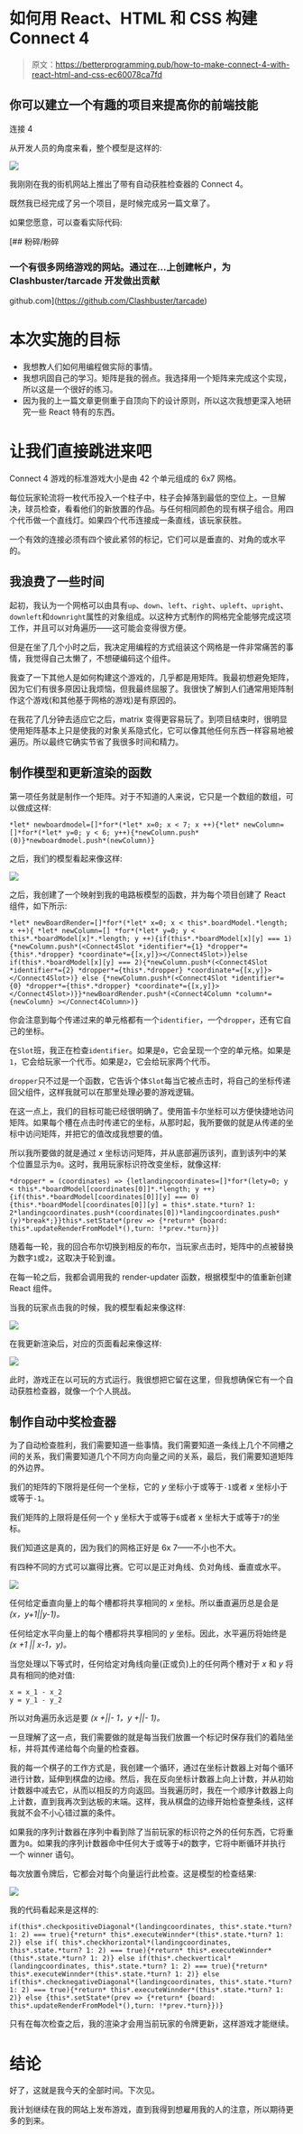 # 如何用 React、HTML 和 CSS 构建 Connect 4

> 原文：<https://betterprogramming.pub/how-to-make-connect-4-with-react-html-and-css-ec60078ca7fd>

## 你可以建立一个有趣的项目来提高你的前端技能

连接 4

从开发人员的角度来看，整个模型是这样的:

![](img/f6b55d690f0e57285293daaee8f33bbc.png)

我刚刚在我的街机网站上推出了带有自动获胜检查器的 Connect 4。

既然我已经完成了另一个项目，是时候完成另一篇文章了。

如果您愿意，可以查看实际代码:

[](https://github.com/Clashbuster/tarcade) [## 粉碎/粉碎

### 一个有很多网络游戏的网站。通过在…上创建帐户，为 Clashbuster/tarcade 开发做出贡献

github.com](https://github.com/Clashbuster/tarcade) 

# 本次实施的目标

*   我想教人们如何用编程做实际的事情。
*   我想巩固自己的学习。矩阵是我的弱点。我选择用一个矩阵来完成这个实现，所以这是一个很好的练习。
*   因为我的上一篇文章更侧重于自顶向下的设计原则，所以这次我想更深入地研究一些 React 特有的东西。

# 让我们直接跳进来吧

Connect 4 游戏的标准游戏大小是由 42 个单元组成的 6x7 网格。

每位玩家轮流将一枚代币投入一个柱子中，柱子会掉落到最低的空位上。一旦解决，球员检查，看看他们的新放置的作品。与任何相同颜色的现有棋子组合。用四个代币做一个直线灯。如果四个代币连接成一条直线，该玩家获胜。

一个有效的连接必须有四个彼此紧邻的标记，它们可以是垂直的、对角的或水平的。

## 我浪费了一些时间

起初，我认为一个网格可以由具有`up`、`down`、`left`、`right`、`upleft`、`upright`、`downleft`和`downright`属性的对象组成。以这种方式制作的网格完全能够完成这项工作，并且可以对角遍历——这可能会变得很方便。

但是在坐了几个小时之后，我决定用编程的方式组装这个网格是一件非常痛苦的事情，我觉得自己太懒了，不想硬编码这个组件。

我查了一下其他人是如何构建这个游戏的，几乎都是用矩阵。我最初想避免矩阵，因为它们有很多原因让我烦恼，但我最终屈服了。我很快了解到人们通常用矩阵制作这个游戏(和其他基于网格的游戏)是有原因的。

在我花了几分钟去适应它之后，matrix 变得更容易玩了。到项目结束时，很明显使用矩阵基本上只是使我的对象关系隐式化，它可以像其他任何东西一样容易地被遍历。所以最终它确实节省了我很多时间和精力。

## **制作模型和更新渲染的函数**

第一项任务就是制作一个矩阵。对于不知道的人来说，它只是一个数组的数组，可以做成这样:

```
*let* newboardmodel=[]*for*(*let* x=0; x < 7; x ++){*let* newColumn=[]*for*(*let* y=0; y < 6; y++){*newColumn.push*(0)}*newboardmodel.push*(newColumn)}
```

之后，我们的模型看起来像这样:

![](img/47712a8c27a8deefbd95f95a049a8b92.png)

之后，我创建了一个映射到我的电路板模型的函数，并为每个项目创建了 React 组件，如下所示:

```
*let* newBoardRender=[]*for*(*let* x=0; x < this*.boardModel.*length; x ++){ *let* newColumn=[] *for*(*let* y=0; y < this*.*boardModel[x]*.*length; y ++){if(this*.*boardModel[x][y] === 1){*newColumn.push*(<Connect4Slot *identifier*={1} *dropper*={this*.*dropper} *coordinate*={[x,y]}></Connect4Slot>)}else if(this*.*boardModel[x][y] === 2){*newColumn.push*(<Connect4Slot *identifier*={2} *dropper*={this*.*dropper} *coordinate*={[x,y]}></Connect4Slot>)} else {*newColumn.push*(<Connect4Slot *identifier*={0} *dropper*={this*.*dropper} *coordinate*={[x,y]}></Connect4Slot>)}}*newBoardRender.push*(<Connect4Column *column*={newColumn} ></Connect4Column>)}
```

你会注意到每个传递过来的单元格都有一个`identifier`，一个`dropper`，还有它自己的坐标。

在`Slot`班，我正在检查`identifier`。如果是`0`，它会呈现一个空的单元格。如果是`1`，它会给玩家一个代币。如果是`2`，它会给玩家两个代币。

`dropper`只不过是一个函数，它告诉个体`Slot`每当它被点击时，将自己的坐标传递回父组件，这样我就可以在那里处理必要的游戏逻辑。

在这一点上，我们的目标可能已经很明确了。使用笛卡尔坐标可以方便快捷地访问矩阵。如果每个槽在点击时传递它的坐标，从那时起，我所要做的就是从传递的坐标中访问矩阵，并把它的值改成我想要的值。

所以我所要做的就是通过 *x* 坐标访问矩阵，并从底部遍历该列，直到该列中的某个位置显示为`0`。这时，我用玩家标识符改变坐标，就像这样:

```
*dropper* = (coordinates) => {letlandingcoordinates=[]*for*(lety=0; y < this*.*boardModel[coordinates[0]]*.*length; y ++){if(this*.*boardModel[coordinates[0]][y] === 0){this*.*boardModel[coordinates[0]][y] = this*.state.*turn? 1: 2*landingcoordinates.push*(coordinates[0])*landingcoordinates.push*(y)*break*;}}this*.setState*(prev => {*return* {board: this*.updateRenderFromModel*(),turn: !*prev.*turn}})
```

随着每一轮，我的回合布尔切换到相反的布尔，当玩家点击时，矩阵中的点被替换为数字`1`或`2`，这取决于轮到谁。

在每一轮之后，我都会调用我的 render-updater 函数，根据模型中的值重新创建 React 组件。

当我的玩家点击我的时候，我的模型看起来像这样:

![](img/d6858bd0b02d00530088767b17427571.png)

在我更新渲染后，对应的页面看起来像这样:

![](img/b3a9ec1a3695a13a08f10d8def397dcc.png)

此时，游戏正在以可玩的方式运行。我很想把它留在这里，但我想确保它有一个自动获胜检查器，就像一个个人挑战。

## **制作自动中奖检查器**

为了自动检查胜利，我们需要知道一些事情。我们需要知道一条线上几个不同槽之间的关系，我们需要知道几个不同方向向量之间的关系，最后，我们需要知道矩阵的外边界。

我们的矩阵的下限将是任何一个坐标，它的 *y* 坐标小于或等于`-1`或者 *x* 坐标小于或等于`-1`。

我们矩阵的上限将是任何一个 y 坐标大于或等于`6`或者 x 坐标大于或等于`7`的坐标。

我们知道这是真的，因为我们的网格正好是 6x 7——不小也不大。

有四种不同的方式可以赢得比赛。它可以是正对角线、负对角线、垂直或水平。

![](img/ddf59affaa209a2622d3ba3b3a4e25eb.png)

任何给定垂直向量上的每个槽都将共享相同的 *x* 坐标。所以垂直遍历总是会是 *(x，y+1||y-1)。*

任何给定水平向量上的每个槽都将共享相同的 *y* 坐标。因此，水平遍历将始终是 *(x +1 || x-1，y)。*

当您处理以下等式时，任何给定对角线向量(正或负)上的任何两个槽对于 *x* 和 *y* 将具有相同的绝对值:

```
x = x_1 - x_2
y = y_1 - y_2
```

所以对角遍历永远是要 *(x +||- 1，y +||- 1)。*

一旦理解了这一点，我们需要做的就是每当我们放置一个标记时保存我们的着陆坐标，并将其传递给每个向量的检查器。

我的每一个棋子的工作方式是，我创建一个循环，通过在坐标计数器上对每个循环进行计数，延伸到棋盘的边缘。然后，我在反向坐标计数器上向上计数，并从初始计数器中减去它，从而以相反的方向返回。当我遍历时，我在一个顺序计数器上向上计数，直到我再次到达板的末端。这样，我从棋盘的边缘开始检查整条线，这样我就不会不小心错过赢的条件。

如果我的序列计数器在序列中看到除了当前玩家的标识符之外的任何东西，它将重置为`0`。如果我的序列计数器命中任何大于或等于`4`的数字，它将中断循环并执行一个 winner 语句。

每次放置令牌后，它都会对每个向量运行此检查。这是模型的检查结果:

![](img/f6b55d690f0e57285293daaee8f33bbc.png)

我的代码看起来是这样的:

```
if(this*.checkpositiveDiagonal*(landingcoordinates, this*.state.*turn? 1: 2) === true){*return* this*.executeWinnder*(this*.state.*turn? 1: 2)} else if( this*.checkhorizontal*(landingcoordinates, this*.state.*turn? 1: 2) === true){*return* this*.executeWinnder*(this*.state.*turn? 1: 2)} else if(this*.checkvertical*(landingcoordinates, this*.state.*turn? 1: 2) === true){*return* this*.executeWinnder*(this*.state.*turn? 1: 2)} else if(this*.checknegativeDiagonal*(landingcoordinates, this*.state.*turn? 1: 2) === true){*return* this*.executeWinnder*(this*.state.*turn? 1: 2)} else {this*.setState*(prev => {*return* {board: this*.updateRenderFromModel*(),turn: !*prev.*turn}})}
```

只有在每次检查之后，我的渲染才会用当前玩家的令牌更新，这样游戏才能继续。

# 结论

好了，这就是我今天的全部时间。下次见。

我计划继续在我的网站上发布游戏，直到我得到想雇用我的人的注意，所以期待更多的到来。